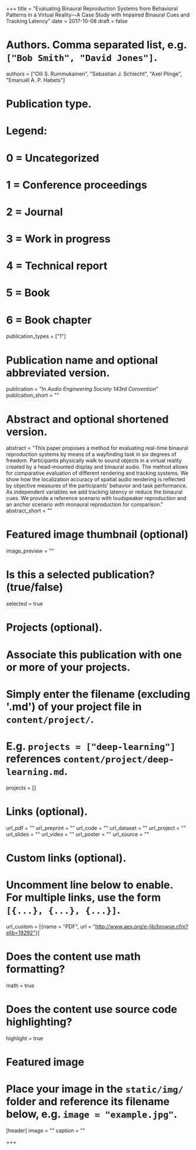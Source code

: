 +++
title = "Evaluating Binaural Reproduction Systems from Behavioral Patterns in a Virtual Reality—A Case Study with Impaired Binaural Cues and Tracking Latency"
date = 2017-10-08
draft = false

# Authors. Comma separated list, e.g. `["Bob Smith", "David Jones"]`.
authors = ["Olli S. Rummukainen", "Sebastian J. Schlecht", "Axel Plinge", "Emanuël A. P. Habets"]

# Publication type.
# Legend:
# 0 = Uncategorized
# 1 = Conference proceedings
# 2 = Journal
# 3 = Work in progress
# 4 = Technical report
# 5 = Book
# 6 = Book chapter
publication_types = ["1"]

# Publication name and optional abbreviated version.
publication = "In *Audio Engineering Society 143rd Convention*"
publication_short = ""

# Abstract and optional shortened version.
abstract = "This paper proposes a method for evaluating real-time binaural reproduction systems by means of a wayfinding task in six degrees of freedom. Participants physically walk to sound objects in a virtual reality created by a head-mounted display and binaural audio. The method allows for comparative evaluation of different rendering and tracking systems. We show how the localization accuracy of spatial audio rendering is reflected by objective measures of the participants’ behavior and task performance. As independent variables we add tracking latency or reduce the binaural cues. We provide a reference scenario with loudspeaker reproduction and an anchor scenario with monaural reproduction for comparison."
abstract_short = ""

# Featured image thumbnail (optional)
image_preview = ""

# Is this a selected publication? (true/false)
selected = true

# Projects (optional).
#   Associate this publication with one or more of your projects.
#   Simply enter the filename (excluding '.md') of your project file in `content/project/`.
#   E.g. `projects = ["deep-learning"]` references `content/project/deep-learning.md`.
projects = []

# Links (optional).
url_pdf = ""
url_preprint = ""
url_code = ""
url_dataset = ""
url_project = ""
url_slides = ""
url_video = ""
url_poster = ""
url_source = ""

# Custom links (optional).
#   Uncomment line below to enable. For multiple links, use the form `[{...}, {...}, {...}]`.
url_custom = [{name = "PDF", url = "http://www.aes.org/e-lib/browse.cfm?elib=19292"}]

# Does the content use math formatting?
math = true

# Does the content use source code highlighting?
highlight = true

# Featured image
# Place your image in the `static/img/` folder and reference its filename below, e.g. `image = "example.jpg"`.
[header]
image = ""
caption = ""

+++
